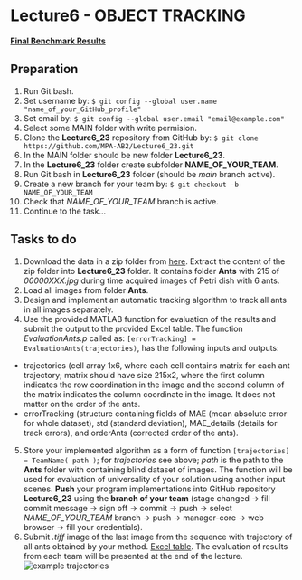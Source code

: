 # Lecture6 - OBJECT TRACKING

[**Final Benchmark Results**](https://docs.google.com/spreadsheets/d/1b8PNsH4d6a9KSfeyH94roA728uADy_DA/edit#gid=1879335341)

## Preparation

1. Run Git bash.
2. Set username by: `$ git config --global user.name "name_of_your_GitHub_profile"`
3. Set email by: `$ git config --global user.email "email@example.com"`
4. Select some MAIN folder with write permision.
5. Clone the **Lecture6_23** repository from GitHub by: `$ git clone https://github.com/MPA-AB2/Lecture6_23.git`
6. In the MAIN folder should be new folder **Lecture6_23**.
7. In the **Lecture6_23** folder create subfolder **NAME_OF_YOUR_TEAM**.
8. Run Git bash in **Lecture6_23** folder (should be *main* branch active).
9. Create a new branch for your team by: `$ git checkout -b NAME_OF_YOUR_TEAM`
10. Check that  *NAME_OF_YOUR_TEAM* branch is active.
11. Continue to the task...

## Tasks to do

1. Download the data in a zip folder from [here](https://www.vut.cz/www_base/vutdisk.php?i=311304aa10). Extract the content of the zip folder into **Lecture6_23** folder. It contains folder **Ants** with 215 of *00000XXX.jpg* during time acquired images of Petri dish with 6 ants.
2. Load all images from folder **Ants**.
3. Design and implement an automatic tracking algorithm to track all ants in all images separately.
4. Use the provided MATLAB function for evaluation of the results and submit the output to the provided Excel table. The function *EvaluationAnts.p* called as:
`[errorTracking] = EvaluationAnts(trajectories)`,
has the following inputs and outputs:
  * trajectories (cell array 1x6, where each cell contains matrix for each ant trajectory; matrix should have size 215x2, where the first column indicates the row coordination in the image and the second column of the matrix indicates the column coordinate in the image. It does not matter on the order of the ants.
  * errorTracking (structure containing fields of MAE (mean absolute error for whole dataset), std (standard deviation), MAE_details (details for track errors), and orderAnts (corrected order of the ants).
5. Store your implemented algorithm as a form of function `[trajectories] = TeamName( path )`; for *trajectories* see above; *path* is the path to the **Ants** folder with containing blind dataset of images. The function will be used for evaluation of universality of your solution using another input scenes. **Push** your program implementations into GitHub repository **Lecture6_23** using the **branch of your team** (stage changed -> fill commit message -> sign off -> commit -> push -> select *NAME_OF_YOUR_TEAM* branch -> push -> manager-core -> web browser -> fill your credentials).
6. Submit *.tiff* image of the last image from the sequence with trajectory of all ants obtained by your method. [Excel table](https://docs.google.com/spreadsheets/d/1obMZd9CQdAhPV8WPbLNy62j5S-ujpVxk/edit?usp=sharing&ouid=103992857484835913859&rtpof=true&sd=true). The evaluation of results from each team will be presented at the end of the lecture.
![example trajectories](vysledek_cesta.png)
